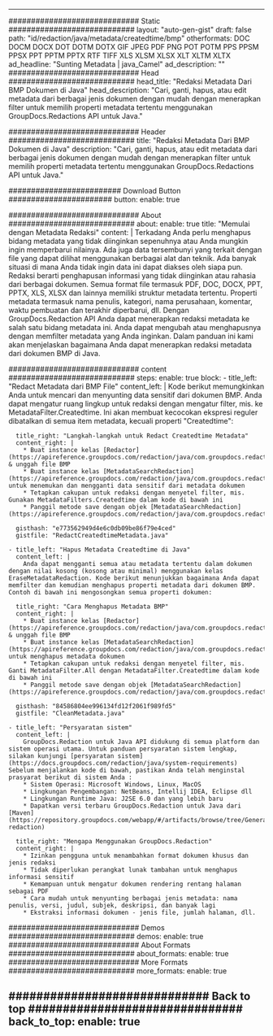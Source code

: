 
---
############################# Static ############################
layout: "auto-gen-gist" 
draft: false
path: "id/redaction/java/metadata/createdtime/bmp"
otherformats: DOC DOCM DOCX DOT DOTM DOTX GIF JPEG PDF PNG POT POTM PPS PPSM PPSX PPT PPTM PPTX RTF TIFF XLS XLSM XLSX XLT XLTM XLTX  
ad_headline: "Sunting Metadata | java_Camel"
ad_description: ""
############################# Head ############################
head_title: "Redaksi Metadata Dari BMP Dokumen di Java"
head_description: "Cari, ganti, hapus, atau edit metadata dari berbagai jenis dokumen dengan mudah dengan menerapkan filter untuk memilih properti metadata tertentu menggunakan GroupDocs.Redactions API untuk Java."

############################# Header ############################
title: "Redaksi Metadata Dari BMP Dokumen di Java"
description: "Cari, ganti, hapus, atau edit metadata dari berbagai jenis dokumen dengan mudah dengan menerapkan filter untuk memilih properti metadata tertentu menggunakan GroupDocs.Redactions API untuk Java."

######################### Download Button #######################
button:
    enable: true

############################# About ############################
about:
    enable: true
    title: "Memulai dengan Metadata Redaksi"
    content: |
        Terkadang Anda perlu menghapus bidang metadata yang tidak diinginkan sepenuhnya atau Anda mungkin ingin memperbarui nilainya. Ada juga data tersembunyi yang terkait dengan file yang dapat dilihat menggunakan berbagai alat dan teknik. Ada banyak situasi di mana Anda tidak ingin data ini dapat diakses oleh siapa pun. Redaksi berarti penghapusan informasi yang tidak diinginkan atau rahasia dari berbagai dokumen. Semua format file termasuk PDF, DOC, DOCX, PPT, PPTX, XLS, XLSX dan lainnya memiliki struktur metadata tertentu. Properti metadata termasuk nama penulis, kategori, nama perusahaan, komentar, waktu pembuatan dan terakhir diperbarui, dll. Dengan GroupDocs.Redaction API Anda dapat menerapkan redaksi metadata ke salah satu bidang metadata ini. Anda dapat mengubah atau menghapusnya dengan memfilter metadata yang Anda inginkan. Dalam panduan ini kami akan menjelaskan bagaimana Anda dapat menerapkan redaksi metadata dari dokumen BMP di Java.

############################# content ############################
steps:
    enable: true
    block:
    - title_left: "Redact Metadata dari BMP File"
      content_left: |
        Kode berikut memungkinkan Anda untuk mencari dan menyunting data sensitif dari dokumen BMP. Anda dapat mengatur ruang lingkup untuk redaksi dengan mengatur filter, mis. ke MetadataFilter.Createdtime. Ini akan membuat kecocokan ekspresi reguler dibatalkan di semua item metadata, kecuali properti "Createdtime": 

      title_right: "Langkah-langkah untuk Redact Createdtime Metadata"
      content_right: |
        * Buat instance kelas [Redactor](https://apireference.groupdocs.com/redaction/java/com.groupdocs.redaction/Redactor) & unggah file BMP
        * Buat instance kelas [MetadataSearchRedaction](https://apireference.groupdocs.com/redaction/java/com.groupdocs.redaction.redactions/MetadataSearchRedaction) untuk menemukan dan mengganti data sensitif dari metadata dokumen
        * Tetapkan cakupan untuk redaksi dengan menyetel filter, mis. Gunakan MetadataFilters.Createdtime dalam kode di bawah ini
        * Panggil metode save dengan objek [MetadataSearchRedaction](https://apireference.groupdocs.com/redaction/java/com.groupdocs.redaction.redactions/MetadataSearchRedaction) 

      gisthash: "e773562949d4e6c0db09be86f79e4ced"
      gistfile: "RedactCreatedtimeMetadata.java"
      
    - title_left: "Hapus Metadata Createdtime di Java"
      content_left: |
        Anda dapat mengganti semua atau metadata tertentu dalam dokumen dengan nilai kosong (kosong atau minimal) menggunakan kelas EraseMetadataRedaction. Kode berikut menunjukkan bagaimana Anda dapat memfilter dan kemudian menghapus properti metadata dari dokumen BMP. Contoh di bawah ini mengosongkan semua properti dokumen: 
        
      title_right: "Cara Menghapus Metadata BMP"
      content_right: |
        * Buat instance kelas [Redactor](https://apireference.groupdocs.com/redaction/java/com.groupdocs.redaction/Redactor) & unggah file BMP
        * Buat instance kelas [MetadataSearchRedaction](https://apireference.groupdocs.com/redaction/java/com.groupdocs.redaction.redactions/MetadataSearchRedaction) untuk menghapus metadata dokumen
        * Tetapkan cakupan untuk redaksi dengan menyetel filter, mis. Ganti MetadataFilter.All dengan MetadataFilter.Createdtime dalam kode di bawah ini
        * Panggil metode save dengan objek [MetadataSearchRedaction](https://apireference.groupdocs.com/redaction/java/com.groupdocs.redaction.redactions/MetadataSearchRedaction) 
        
      gisthash: "84586804ee996134fd12f2061f989fd5"
      gistfile: "CleanMetadata.java"

    - title_left: "Persyaratan sistem"
      content_left: |
        GroupDocs.Redaction untuk Java API didukung di semua platform dan sistem operasi utama. Untuk panduan persyaratan sistem lengkap, silakan kunjungi [persyaratan sistem](https://docs.groupdocs.com/redaction/java/system-requirements) Sebelum menjalankan kode di bawah, pastikan Anda telah menginstal prasyarat berikut di sistem Anda :
        * Sistem Operasi: Microsoft Windows, Linux, MacOS
        * Lingkungan Pengembangan: NetBeans, Intellij IDEA, Eclipse dll
        * Lingkungan Runtime Java: J2SE 6.0 dan yang lebih baru
        * Dapatkan versi terbaru GroupDocs.Redaction untuk Java dari [Maven](https://repository.groupdocs.com/webapp/#/artifacts/browse/tree/General/repo/com/groupdocs/groupdocs-redaction)
        
      title_right: "Mengapa Menggunakan GroupDocs.Redaction"
      content_right: |
        * Izinkan pengguna untuk menambahkan format dokumen khusus dan jenis redaksi
        * Tidak diperlukan perangkat lunak tambahan untuk menghapus informasi sensitif
        * Kemampuan untuk mengatur dokumen rendering rentang halaman sebagai PDF
        * Cara mudah untuk menyunting berbagai jenis metadata: nama penulis, versi, judul, subjek, deskripsi, dan banyak lagi
        * Ekstraksi informasi dokumen - jenis file, jumlah halaman, dll.
        

############################# Demos ############################
demos:
    enable: true
############################# About Formats ############################
about_formats:
    enable: true
############################# More Formats ############################
more_formats:
    enable: true

############################# Back to top ###############################
back_to_top:
    enable: true
---